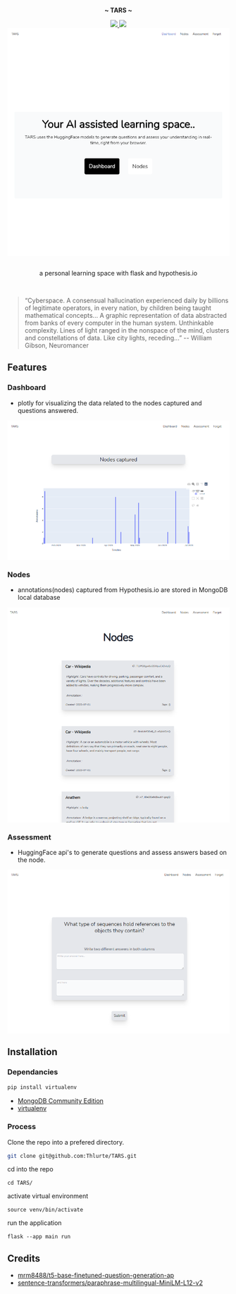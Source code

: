 <p align="center">
  <b> ~ TARS ~ </b>
</p>
<div align="center">
    <p></p>
    <a href="https://github.com/thlurte/dots/stargazers">
        <img src="https://img.shields.io/github/stars/thlurte/dots?color=%23BB9AF7&labelColor=%231A1B26&style=for-the-badge">
    </a>
        <img src="https://img.shields.io/github/forks/thlurte/dots?color=%237AA2F7&labelColor=%231A1B26&style=for-the-badge">
    </a>
</div>
<div>
<img src="assets/2023-07-01_22-47.png" align="center">
 </div>


<br/>
<p align="center"> a personal learning space with flask and hypothesis.io  </p>
<br/>

> “Cyberspace. A consensual hallucination experienced daily by billions of legitimate operators, in every nation, by children being taught mathematical  concepts... A graphic representation of data abstracted from banks of every computer in the human system. Unthinkable complexity. Lines of light ranged in the nonspace of the mind, clusters and constellations of data. Like city lights, receding...”
> -- William Gibson, Neuromancer


## Features

### Dashboard
- plotly for visualizing the data related to the nodes captured and questions answered.
<img src="assets/2023-07-01_22-48.png" align="center">

### Nodes
- annotations(nodes) captured from Hypothesis.io are stored in MongoDB local database
<img src="assets/2023-07-01_22-48_1.png" align="center">

### Assessment
- HuggingFace api's to generate questions and assess answers based on the node.
<img src="assets/2023-07-01_22-49.png" align="center">


## Installation

### Dependancies

```bash
pip install virtualenv
```

- [MongoDB Community Edition](https://www.mongodb.com/docs/manual/tutorial/install-mongodb-on-windows/)
- [virtualenv](https://pypi.org/project/virtualenv/)

### Process

Clone the repo into a prefered directory.
```bash
git clone git@github.com:Thlurte/TARS.git
```
cd into the repo
```
cd TARS/
```
activate  virtual environment
```
source venv/bin/activate
```
run the application
```
flask --app main run
```
## Credits
- [mrm8488/t5-base-finetuned-question-generation-ap](https://huggingface.co/mrm8488/t5-base-finetuned-question-generation-ap)
- [sentence-transformers/paraphrase-multilingual-MiniLM-L12-v2](https://huggingface.co/sentence-transformers/paraphrase-multilingual-MiniLM-L12-v2)






